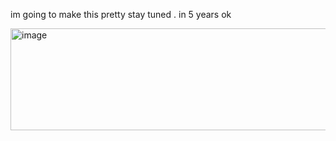 im going to make this pretty stay tuned . in 5 years ok

<img width="2048" height="163" alt="image" src="https://github.com/user-attachments/assets/0dc87f83-a1dc-447e-9dda-4624a17fc897" />


<!--
**GreatPriest/GreatPriest** is a ✨ _special_ ✨ repository because its `README.md` (this file) appears on your GitHub profile.

Here are some ideas to get you started:

- 🔭 I’m currently working on ...
- 🌱 I’m currently learning ...
- 👯 I’m looking to collaborate on ...
- 🤔 I’m looking for help with ...
- 💬 Ask me about ...
- 📫 How to reach me: ...
- 😄 Pronouns: ...
- ⚡ Fun fact: ...
-->
